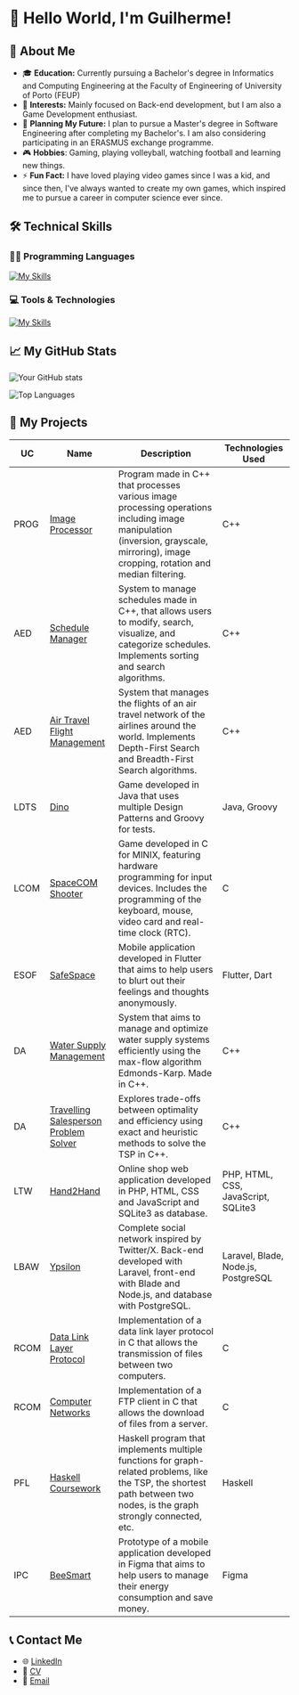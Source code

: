 # 👋 Hello World, I'm Guilherme!

## 🚀 About Me

- 🎓 **Education:** Currently pursuing a Bachelor's degree in Informatics and Computing Engineering at the Faculty of Engineering of University of Porto (FEUP)
- 🔭 **Interests:** Mainly focused on Back-end development, but I am also a Game Development enthusiast.
- 💫 **Planning My Future:** I plan to pursue a Master's degree in Software Engineering after completing my Bachelor's. I am also considering participating in an ERASMUS exchange programme.
- 🎮 **Hobbies**: Gaming, playing volleyball, watching football and learning new things.
- ⚡ **Fun Fact:** I have loved playing video games since I was a kid, and since then, I've always wanted to create my own games, which inspired me to pursue a career in computer science ever since.

## 🛠️ Technical Skills

### 👨‍💻 Programming Languages
[![My Skills](https://skillicons.dev/icons?i=c,cpp,bash,html,css,js,php,py,java,haskell,dart,flutter,regex)](https://skillicons.dev)

### 💻 Tools & Technologies
[![My Skills](https://skillicons.dev/icons?i=laravel,postgres,firebase,sqlite,clion,idea,pycharm,vscode,docker,git,github,gitlab,figma,md,windows,linux)](https://skillicons.dev)

## 📈 My GitHub Stats

![Your GitHub stats](https://github-readme-stats.vercel.app/api?username=GuilhermeRego&show_icons=true&theme=default)

![Top Languages](https://github-readme-stats.vercel.app/api/top-langs/?username=GuilhermeRego&layout=compact&theme=default)

## 📂 My Projects

| UC   | Name                                                                 | Description                                                                                                                                            | Technologies Used                                                                 |
|------|----------------------------------------------------------------------|--------------------------------------------------------------------------------------------------------------------------------------------------------|----------------------------------------------------------------------------------|
| PROG | [Image Processor](https://github.com/GuilhermeRego/Projeto-PROG)     | Program made in C++ that processes various image processing operations including image manipulation (inversion, grayscale, mirroring), image cropping, rotation and median filtering. | C++                                                                              |
| AED  | [Schedule Manager](https://github.com/goncalo-oliveira18/AED2324_PRJ1_G64) | System to manage schedules made in C++, that allows users to modify, search, visualize, and categorize schedules. Implements sorting and search algorithms. | C++                                                                              |
| AED  | [Air Travel Flight Management](https://github.com/goncalo-oliveira18/AED2324_PRJ2_G64) | System that manages the flights of an air travel network of the airlines around the world. Implements Depth-First Search and Breadth-First Search algorithms. | C++                                                                              |
| LDTS | [Dino](https://github.com/GuilhermeRego/Dino-LDTS)                   | Game developed in Java that uses multiple Design Patterns and Groovy for tests.                                                                         | Java, Groovy                                                                     |
| LCOM | [SpaceCOM Shooter](https://github.com/GuilhermeRego/LCOM)            | Game developed in C for MINIX, featuring hardware programming for input devices. Includes the programming of the keyboard, mouse, video card and real-time clock (RTC). | C                                                                         |
| ESOF | [SafeSpace](https://github.com/FEUP-LEIC-ES-2023-24/2LEIC02T5)       | Mobile application developed in Flutter that aims to help users to blurt out their feelings and thoughts anonymously.                                    | Flutter, Dart                                                                          |
| DA   | [Water Supply Management](https://github.com/GuilhermeRego/DA2324_PRJ1_G29) | System that aims to manage and optimize water supply systems efficiently using the max-flow algorithm Edmonds-Karp. Made in C++.                         | C++                                                                              |
| DA   | [Travelling Salesperson Problem Solver](https://github.com/GuilhermeRego/DA2324_PRJ2_G29) | Explores trade-offs between optimality and efficiency using exact and heuristic methods to solve the TSP in C++.                                         | C++                                                                              |
| LTW  | [Hand2Hand](https://github.com/GuilhermeRego/Hand2Hand-LTW)          | Online shop web application developed in PHP, HTML, CSS and JavaScript and SQLite3 as database.                                                         | PHP, HTML, CSS, JavaScript, SQLite3                                              |
| LBAW | [Ypsilon](https://github.com/GuilhermeRego/ypsilon)                  | Complete social network inspired by Twitter/X. Back-end developed with Laravel, front-end with Blade and Node.js, and database with PostgreSQL.          | Laravel, Blade, Node.js, PostgreSQL                                              |
| RCOM | [Data Link Layer Protocol](https://github.com/GuilhermeRego/DataLinkProtocol-RCOM-LAB1) | Implementation of a data link layer protocol in C that allows the transmission of files between two computers.                                           | C                                                                                |
| RCOM | [Computer Networks](https://github.com/GuilhermeRego/ComputerNetworks-RCOM-LAB2) | Implementation of a FTP client in C that allows the download of files from a server.                                                                    | C                                                                                |
| PFL  | [Haskell Coursework](https://github.com/GuilhermeRego/PFL_TP1_T09_G01) | Haskell program that implements multiple functions for graph-related problems, like the TSP, the shortest path between two nodes, is the graph strongly connected, etc. | Haskell                                                                          |
| IPC  | [BeeSmart](https://github.com/GuilhermeRego/BeeSmart-IPC)            | Prototype of a mobile application developed in Figma that aims to help users to manage their energy consumption and save money.                          | Figma                                                                            |

## 📞 Contact Me

- 🌐 [LinkedIn](https://www.linkedin.com/in/guilherme-rego-a34952258/)
- 📄 [CV](https://guilhermerego.github.io/)
- 📧 [Email](mailto:guilhermesilveirarego@gmail.com)

